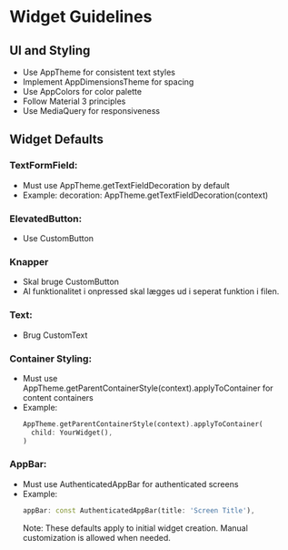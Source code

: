 # Widget Guidelines

## UI and Styling

- Use AppTheme for consistent text styles
- Implement AppDimensionsTheme for spacing
- Use AppColors for color palette
- Follow Material 3 principles
- Use MediaQuery for responsiveness

## Widget Defaults

### TextFormField:

- Must use AppTheme.getTextFieldDecoration by default
- Example: decoration: AppTheme.getTextFieldDecoration(context)

### ElevatedButton:

- Use CustomButton

### Knapper

- Skal bruge CustomButton
- Al funktionalitet i onpressed skal lægges ud i seperat funktion i filen.

### Text:

- Brug CustomText

### Container Styling:

- Must use AppTheme.getParentContainerStyle(context).applyToContainer for content containers
- Example:
  ```dart
  AppTheme.getParentContainerStyle(context).applyToContainer(
    child: YourWidget(),
  )
  ```

### AppBar:

- Must use AuthenticatedAppBar for authenticated screens
- Example:
  ```dart
  appBar: const AuthenticatedAppBar(title: 'Screen Title'),
  ```
  Note: These defaults apply to initial widget creation. Manual customization is allowed when needed.
